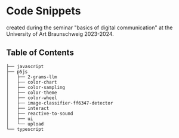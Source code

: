# Code Snippets

created during the seminar "basics of digital communication" at the University of Art Braunschweig 2023-2024.

## Table of Contents

```plain
├── javascript
├── p5js
│   ├── 2-grams-llm
│   ├── color-chart
│   ├── color-sampling
│   ├── color-theme
│   ├── color-wheel
│   ├── image-classifier-ff6347-detector
│   ├── interact
│   ├── reactive-to-sound
│   ├── ui
│   └── upload
└── typescript
```
